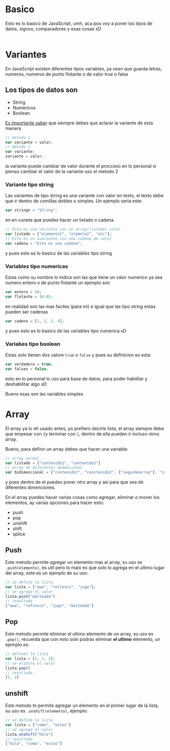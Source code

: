 # Basico
Esto es lo basico de JavaScript, umh, aca pos voy a poner los tipos de datos, signos, comparadores y esas cosas xD 
<br>
<br>
# Variantes
En JavaScript existen diferentes tipos variables, ya sean que guarda letras, numeros, numeros de punto flotante o de valor true o false

<h2>Los tipos de datos son </h2>

- String
- Numericos
- Boolean

<u>Es importante saber</u> que siempre debes que aclarar la variante de esta manera

```js
// metodo 1
var variante = valor;
// metodo 2
var variante;
variante = valor;
```
la variante puede cambiar de valor durante el procceso en lo personal si pienso cambiar el valor de la variante uso el metodo 2

### Variante tipo string

Las variantes de tipo string es una variante con valor en texto, 
el texto debe que ir dentro de comillas dobles o simples.
Un ejemplo seria este:
```js
var stringn = "String";
```
en en cuneta que puedes hacer un listado o cadena
```js
// Esta es una variante con un array(listado) valor
var listado = ["elemento1", "elemnto2", "etc"];
// Esta es un avariante con una cadena de valor
var cadena = "Esto es una cadena";
```
y pues esto es lo basico de las variables tipo string

### Variables tipo numericas

Estas como su nombre lo indica son las que tiene un valor numerico ya sea numero entero o de punto flotante un ejemplo son 
```js
var entero = 10;
var flotante = 10.05;
```
en realidad son las mas faciles (para mi) e igual que las tipo string estas pueden ser cadenas
```js
var cadena = [1, 2, 3, 4];
```
y pues esto es lo basico de las variables tipo numerica xD

### Variabes tipo boolean

Estas solo tienen dos valore `true` o `false` y pues su definicion es esta:
```js
var verdadero = true;
var falseo = false;
```
esto en lo personal lo uso para base de datos, para poder habilitar y deshabilitar algo xD

Bueno esas son las variables simples

# Array

El array ya lo eh usado antes, yo prefiero decirle lista, el array siempre debe que empesar con `[`y terminar con `]`, dentro de ella pueden ir incluso otros array.

Bueno, para definir un array debes que hacer una variable:

```js
// array normal
var listado = ["contenido1", "contenido2"]
// array de diferentes dimenciones
var bidimencional = ["contenido1", "constenido2", ["segundoarray"], "contenido3"]
```
y pues dentro de el puedes poner otro array y asi para que sea de diferentes dimenciones.

En el array puedes hacer varias cosas como agregar, eliminar o mover los elementos, ay varias opciones para hacer esto:

- push
- pop
- unshift
- shift
- splice

## Push

Este metodo permite agregar un elemento mas al array, su uso es `.push(elemento)`, es util pero lo malo es que solo lo agrega en el ultimo lugar del array, este es un ejemplo de su uso:

```js
// se define la lista
var lista = ["awa", "refresco", "jugo"];
// se agrega el valor
lista.push("malteada")
// resultado 
["awa", "refresco", "jugo", "malteada"]
``` 

## Pop

Este metodo permite eliminar el ultimo elemento de un array, su uso es `.pop()`, recuerda que con esto solo podras eliminar __el ultimo__ elemento, un ejemplo es:

```js
// defines la lista
var lista = [1, 2, 3];
// se elimina el valor
lista.pop()
// resultado
[1, 2]
```

## unshift

Este metodo te permite agregar un elemento en el primer lugar de la lista, su uso es `.unshift(elemento)`, ejemplo:

```js
// se define la lista
var lista = ["como", "estas"]
// se agrega el valor
lista.unshift("hola")
// resultado
["hola", "como", "estas"]
```